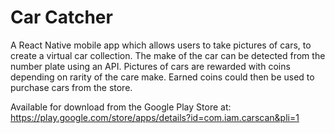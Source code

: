# Car Catcher
A React Native mobile app which allows users to take pictures of cars, to create a virtual car collection. 
The make of the car can be detected from the number plate using an API.
Pictures of cars are rewarded with coins depending on rarity of the care make. Earned coins could then be used to purchase cars from the store.

Available for download from the Google Play Store at:
https://play.google.com/store/apps/details?id=com.iam.carscan&pli=1
